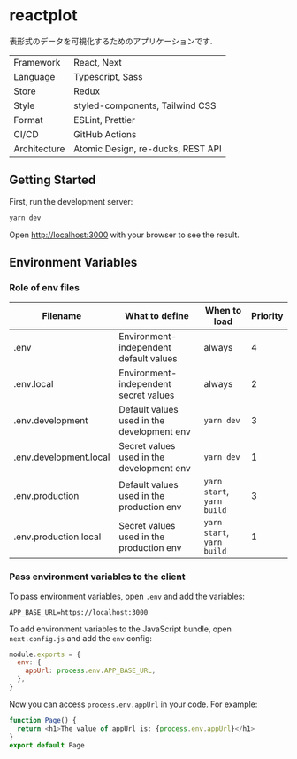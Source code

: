 # reactplot

表形式のデータを可視化するためのアプリケーションです.

|              |                                   |
| ------------ | ----------------------------------|
| Framework    | React, Next                       |
| Language     | Typescript, Sass                  |
| Store        | Redux                             |
| Style        | styled-components, Tailwind CSS   |
| Format       | ESLint, Prettier                  |
| CI/CD        | GitHub Actions                    |
| Architecture | Atomic Design, re-ducks, REST API |

## Getting Started

First, run the development server:

```bash
yarn dev
```

Open [http://localhost:3000](http://localhost:3000) with your browser to see the result.


## Environment Variables

### Role of env files

| Filename               | What to define                             | When to load               | Priority |
| ---------------------- | ------------------------------------------ | -------------------------- | -------- |
| .env                   | Environment-independent default values     | always                     | 4        |
| .env.local             | Environment-independent secret values      | always                     | 2        |
| .env.development       | Default values ​​used in the development env | `yarn dev`                 | 3        |
| .env.development.local | Secret values ​​used in the development env  | `yarn dev`                 | 1        |
| .env.production        | Default values ​​used in the production env  | `yarn start`, `yarn build` | 3        |
| .env.production.local  | Secret values ​​used in the production env   | `yarn start`, `yarn build` | 1        |

### Pass environment variables to the client

To pass environment variables, open `.env` and add the variables:

``` dotenv:.env.development
APP_BASE_URL=https://localhost:3000
```

To add environment variables to the JavaScript bundle, open `next.config.js` and add the `env` config:

``` javascript:next.config.js
module.exports = {
  env: {
    appUrl: process.env.APP_BASE_URL,
  },
}
```

Now you can access `process.env.appUrl` in your code. For example:

``` typescript
function Page() {
  return <h1>The value of appUrl is: {process.env.appUrl}</h1>
}
export default Page
```
